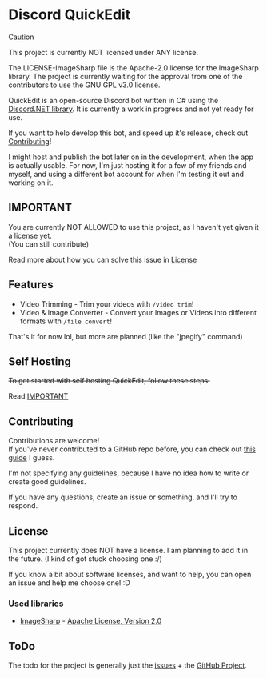 # Discord QuickEdit

> [!CAUTION]
> This project is currently NOT licensed under ANY license.
>
> The LICENSE-ImageSharp file is the Apache-2.0 license for the ImageSharp library.
> The project is currently waiting for the approval from one of the contributors to use the GNU GPL v3.0 license.

QuickEdit is an open-source Discord bot written in C# using the [Discord.NET library](https://github.com/discord-net/Discord.Net). It is currently a work in progress and not yet ready for use.

If you want to help develop this bot, and speed up it's release, check out [Contributing](#contributing)!

I might host and publish the bot later on in the development, when the app is actually usable. For now, I'm just hosting it for a few of my friends and myself, and using a different bot account for when I'm testing it out and working on it.

## IMPORTANT

You are currently NOT ALLOWED to use this project, as I haven't yet given it a license yet.\
(You can still contribute)

Read more about how you can solve this issue in [License](#license)

## Features

- Video Trimming - Trim your videos with `/video trim`!
- Video & Image Converter - Convert your Images or Videos into different formats with `/file convert`!

That's it for now lol, but more are planned (like the "jpegify" command)

## Self Hosting

~~To get started with self hosting QuickEdit, follow these steps:~~

Read [IMPORTANT](#important)

## Contributing

Contributions are welcome!\
If you've never contributed to a GitHub repo before, you can check out [this guide](https://docs.github.com/en/get-started/exploring-projects-on-github/contributing-to-a-project) I guess.

I'm not specifying any guidelines, because I have no idea how to write or create good guidelines.

If you have any questions, create an issue or something, and I'll try to respond.

## License

This project currently does NOT have a license. I am planning to add it in the future. (I kind of got stuck choosing one :/)

If you know a bit about software licenses, and want to help, you can open an issue and help me choose one! :D

### Used libraries

- [ImageSharp](https://github.com/SixLabors/ImageSharp) - [Apache License, Version 2.0](LICENSE-ImageSharp)

## ToDo

The todo for the project is generally just the [issues](https://github.com/HEJOK254/Discord-QuickEdit/issues) + the [GitHub Project](https://github.com/users/HEJOK254/projects/8).
